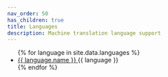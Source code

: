 ```yaml
---
nav_order: 50
has_children: true
title: Languages
description: Machine translation language support
---
```


<ul>
{% for language in site.data.languages %}
  <li>
    <a href="/{{ language.name | slugify }}">
      {{ language.name }}
    </a>
    {{ language }}
  </li>
{% endfor %}
</ul>
